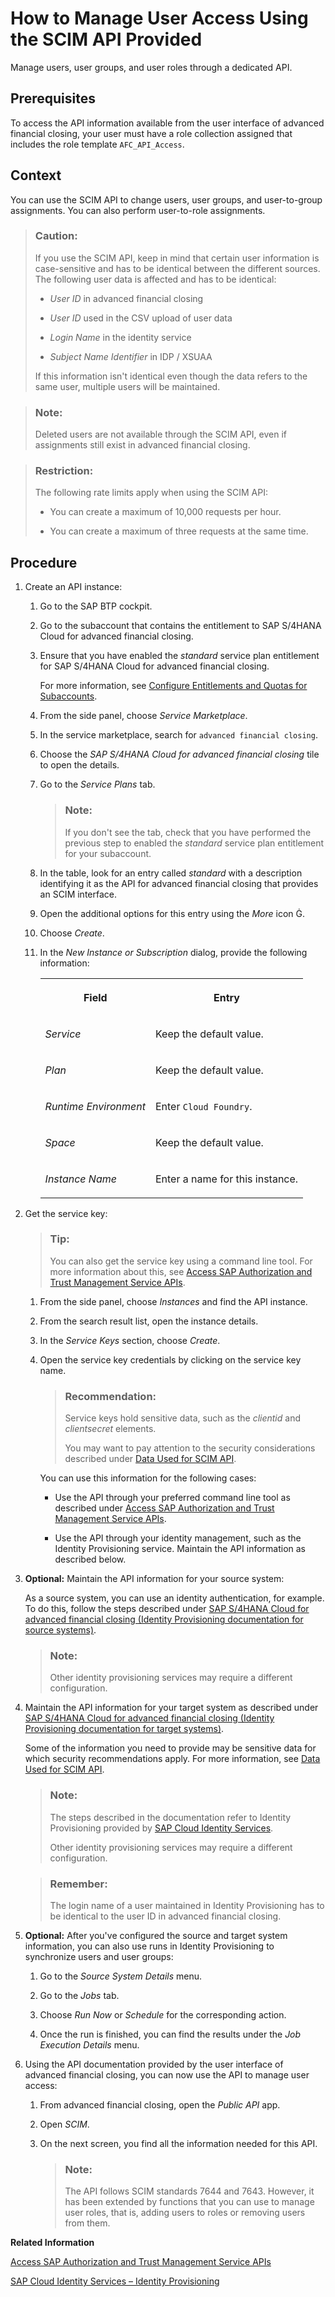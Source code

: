 <!-- loio49376ed8c58f41e0b84d141824698721 -->

<link rel="stylesheet" type="text/css" href="../css/sap-icons.css"/>

# How to Manage User Access Using the SCIM API Provided

Manage users, user groups, and user roles through a dedicated API.



<a name="loio49376ed8c58f41e0b84d141824698721__prereq_o2z_qx5_vvb"/>

## Prerequisites

To access the API information available from the user interface of advanced financial closing, your user must have a role collection assigned that includes the role template `AFC_API_Access`.



## Context

You can use the SCIM API to change users, user groups, and user-to-group assignments. You can also perform user-to-role assignments.

> ### Caution:  
> If you use the SCIM API, keep in mind that certain user information is case-sensitive and has to be identical between the different sources. The following user data is affected and has to be identical:
> 
> -   *User ID* in advanced financial closing
> 
> -   *User ID* used in the CSV upload of user data
> 
> -   *Login Name* in the identity service
> 
> -   *Subject Name Identifier* in IDP / XSUAA
> 
> 
> If this information isn't identical even though the data refers to the same user, multiple users will be maintained.

> ### Note:  
> Deleted users are not available through the SCIM API, even if assignments still exist in advanced financial closing.

> ### Restriction:  
> The following rate limits apply when using the SCIM API:
> 
> -   You can create a maximum of 10,000 requests per hour.
> 
> -   You can create a maximum of three requests at the same time.



## Procedure

1.  Create an API instance:

    1.  Go to the SAP BTP cockpit.

    2.  Go to the subaccount that contains the entitlement to SAP S/4HANA Cloud for advanced financial closing.

    3.  Ensure that you have enabled the *standard* service plan entitlement for SAP S/4HANA Cloud for advanced financial closing.

        For more information, see [Configure Entitlements and Quotas for Subaccounts](https://help.sap.com/docs/btp/sap-business-technology-platform/configure-entitlements-and-quotas-for-subaccounts).

    4.  From the side panel, choose *Service Marketplace*.

    5.  In the service marketplace, search for `advanced financial closing`.

    6.  Choose the *SAP S/4HANA Cloud for advanced financial closing* tile to open the details.

    7.  Go to the *Service Plans* tab.

        > ### Note:  
        > If you don't see the tab, check that you have performed the previous step to enabled the *standard* service plan entitlement for your subaccount.

    8.  In the table, look for an entry called *standard* with a description identifying it as the API for advanced financial closing that provides an SCIM interface.

    9.  Open the additional options for this entry using the *More* icon <span class="SAP-icons"></span>.

    10. Choose *Create*.

    11. In the *New Instance or Subscription* dialog, provide the following information:


        <table>
        <tr>
        <th valign="top">

        Field


        
        </th>
        <th valign="top">

        Entry


        
        </th>
        </tr>
        <tr>
        <td valign="top">
        
        *Service*


        
        </td>
        <td valign="top">
        
        Keep the default value.


        
        </td>
        </tr>
        <tr>
        <td valign="top">
        
        *Plan*


        
        </td>
        <td valign="top">
        
        Keep the default value.


        
        </td>
        </tr>
        <tr>
        <td valign="top">
        
        *Runtime Environment*


        
        </td>
        <td valign="top">
        
        Enter `Cloud Foundry`.


        
        </td>
        </tr>
        <tr>
        <td valign="top">
        
        *Space*


        
        </td>
        <td valign="top">
        
        Keep the default value.


        
        </td>
        </tr>
        <tr>
        <td valign="top">
        
        *Instance Name*


        
        </td>
        <td valign="top">
        
        Enter a name for this instance.


        
        </td>
        </tr>
        </table>
        

2.  Get the service key:

    > ### Tip:  
    > You can also get the service key using a command line tool. For more information about this, see [Access SAP Authorization and Trust Management Service APIs](https://help.sap.com/docs/BTP/65de2977205c403bbc107264b8eccf4b/ebc9113a520e495ea5fb759b9a7929f2.html).

    1.  From the side panel, choose *Instances* and find the API instance.

    2.  From the search result list, open the instance details.

    3.  In the *Service Keys* section, choose *Create*.

    4.  Open the service key credentials by clicking on the service key name.

        > ### Recommendation:  
        > Service keys hold sensitive data, such as the *clientid* and *clientsecret* elements.
        > 
        > You may want to pay attention to the security considerations described under [Data Used for SCIM API](../Security/data-used-for-scim-api-62f0a49.md).

        You can use this information for the following cases:

        -   Use the API through your preferred command line tool as described under [Access SAP Authorization and Trust Management Service APIs](https://help.sap.com/docs/BTP/65de2977205c403bbc107264b8eccf4b/ebc9113a520e495ea5fb759b9a7929f2.html).

        -   Use the API through your identity management, such as the Identity Provisioning service. Maintain the API information as described below.



3.  **Optional:** Maintain the API information for your source system:

    As a source system, you can use an identity authentication, for example. To do this, follow the steps described under [SAP S/4HANA Cloud for advanced financial closing \(Identity Provisioning documentation for source systems\)](https://help.sap.com/docs/identity-provisioning/identity-provisioning/sap-s-4hana-cloud-for-advanced-financial-closing).

    > ### Note:  
    > Other identity provisioning services may require a different configuration.

4.  Maintain the API information for your target system as described under [SAP S/4HANA Cloud for advanced financial closing \(Identity Provisioning documentation for target systems\)](https://help.sap.com/docs/identity-provisioning/identity-provisioning/target-sap-s-4hana-cloud-for-advanced-financial-closing).

    Some of the information you need to provide may be sensitive data for which security recommendations apply. For more information, see [Data Used for SCIM API](../Security/data-used-for-scim-api-62f0a49.md).

    > ### Note:  
    > The steps described in the documentation refer to Identity Provisioning provided by [SAP Cloud Identity Services](https://help.sap.com/docs/IDENTITY_PROVISIONING/f48e822d6d484fa5ade7dda78b64d9f5/2d2685d469a54a56b886105a06ccdae6.html).
    > 
    > Other identity provisioning services may require a different configuration.

    > ### Remember:  
    > The login name of a user maintained in Identity Provisioning has to be identical to the user ID in advanced financial closing.

5.  **Optional:** After you've configured the source and target system information, you can also use runs in Identity Provisioning to synchronize users and user groups:

    1.  Go to the *Source System Details* menu.

    2.  Go to the *Jobs* tab.

    3.  Choose *Run Now* or *Schedule* for the corresponding action.

    4.  Once the run is finished, you can find the results under the *Job Execution Details* menu.


6.  Using the API documentation provided by the user interface of advanced financial closing, you can now use the API to manage user access:

    1.  From advanced financial closing, open the *Public API* app.

    2.  Open *SCIM*.

    3.  On the next screen, you find all the information needed for this API.

        > ### Note:  
        > The API follows SCIM standards 7644 and 7643. However, it has been extended by functions that you can use to manage user roles, that is, adding users to roles or removing users from them.



**Related Information**  


[Access SAP Authorization and Trust Management Service APIs](https://help.sap.com/docs/BTP/65de2977205c403bbc107264b8eccf4b/ebc9113a520e495ea5fb759b9a7929f2.html)

[SAP Cloud Identity Services – Identity Provisioning](https://help.sap.com/docs/identity-provisioning/identity-provisioning/sap-cloud-identity-services-identity-provisioning)

